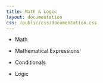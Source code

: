 ```yaml
---
title: Math & Logic
layout: documentation
css: /public/css/documentation.css
---
```


* Math

* Mathematical Expressions

* Conditionals

* Logic
